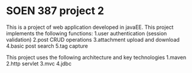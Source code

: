 # SOEN 387 project 2
This is a project of web application developed in javaEE. This project implements the following functions:
1.user authentication (session validation)
2.post CRUD operations
3.attachment upload and download
4.basic post search
5.tag capture

This project uses the following architecture and key technologies
1.maven
2.http servlet
3.mvc
4.jdbc
